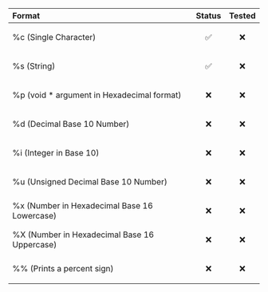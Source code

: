 | Format | Status     | Tested     |
| :-------- | :------- | :------- |
| %c (Single Character) | <p align="center">✅</p> | <p align="center">❌</p> |
| %s (String) | <p align="center">✅</p> | <p align="center">❌</p> |
| %p (void * argument in Hexadecimal format) | <p align="center">❌</p> | <p align="center">❌</p> |
| %d (Decimal Base 10 Number) | <p align="center">❌</p> | <p align="center">❌</p> |
| %i (Integer in Base 10) | <p align="center">❌</p> | <p align="center">❌</p> |
| %u (Unsigned Decimal Base 10 Number) | <p align="center">❌</p> | <p align="center">❌</p> |
| %x (Number in Hexadecimal Base 16 Lowercase) | <p align="center">❌</p> | <p align="center">❌</p> |
| %X (Number in Hexadecimal Base 16 Uppercase) | <p align="center">❌</p> | <p align="center">❌</p> |
| %% (Prints a percent sign) | <p align="center">❌</p> | <p align="center">❌</p> |

